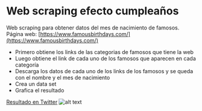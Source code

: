 # Web scraping efecto cumpleaños
Web scraping para obtener datos del mes de nacimiento de famosos.  
Página web: [https://www.famousbirthdays.com/](https://www.famousbirthdays.com/)
- Primero obtiene los links de las categorias de famosos que tiene la web
- Luego obtiene el link de cada uno de los famosos que aparecen en cada categoría
- Descarga los datos de cada uno de los links de los famosos y se queda con el nombre y el mes de nacimiento
- Crea un data set
- Grafica el resultado

[Resultado en Twitter](https://twitter.com/_Daniel_Nunez/status/1451866471257321475)
![alt text](https://pbs.twimg.com/media/FCYOhG6WUAAWUwK?format=png&name=4096x4096)
